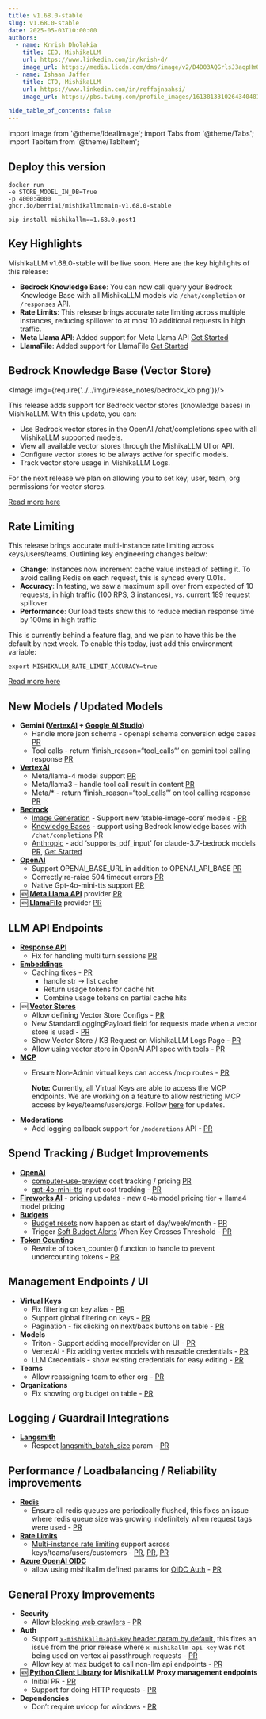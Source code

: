 ```yaml
---
title: v1.68.0-stable
slug: v1.68.0-stable
date: 2025-05-03T10:00:00
authors:
  - name: Krrish Dholakia
    title: CEO, MishikaLLM
    url: https://www.linkedin.com/in/krish-d/
    image_url: https://media.licdn.com/dms/image/v2/D4D03AQGrlsJ3aqpHmQ/profile-displayphoto-shrink_400_400/B4DZSAzgP7HYAg-/0/1737327772964?e=1749686400&v=beta&t=Hkl3U8Ps0VtvNxX0BNNq24b4dtX5wQaPFp6oiKCIHD8
  - name: Ishaan Jaffer
    title: CTO, MishikaLLM
    url: https://www.linkedin.com/in/reffajnaahsi/
    image_url: https://pbs.twimg.com/profile_images/1613813310264340481/lz54oEiB_400x400.jpg

hide_table_of_contents: false
---
```

import Image from '@theme/IdealImage';
import Tabs from '@theme/Tabs';
import TabItem from '@theme/TabItem';



## Deploy this version

<Tabs>
<TabItem value="docker" label="Docker">

``` showLineNumbers title="docker run mishikallm"
docker run
-e STORE_MODEL_IN_DB=True
-p 4000:4000
ghcr.io/berriai/mishikallm:main-v1.68.0-stable
```
</TabItem>

<TabItem value="pip" label="Pip">

``` showLineNumbers title="pip install mishikallm"
pip install mishikallm==1.68.0.post1
```
</TabItem>
</Tabs>

## Key Highlights

MishikaLLM v1.68.0-stable will be live soon. Here are the key highlights of this release:

- **Bedrock Knowledge Base**: You can now call query your Bedrock Knowledge Base with all MishikaLLM models via `/chat/completion` or `/responses` API.
- **Rate Limits**: This release brings accurate rate limiting across multiple instances, reducing spillover to at most 10 additional requests in high traffic. 
- **Meta Llama API**: Added support for Meta Llama API [Get Started](https://docs.21t.cc/docs/providers/meta_llama)
- **LlamaFile**: Added support for LlamaFile [Get Started](https://docs.21t.cc/docs/providers/llamafile)

## Bedrock Knowledge Base (Vector Store)

<Image img={require('../../img/release_notes/bedrock_kb.png')}/>
<br/>

This release adds support for Bedrock vector stores (knowledge bases) in MishikaLLM. With this update, you can:

- Use Bedrock vector stores in the OpenAI /chat/completions spec with all MishikaLLM supported models. 
- View all available vector stores through the MishikaLLM UI or API.
- Configure vector stores to be always active for specific models.
- Track vector store usage in MishikaLLM Logs.

For the next release we plan on allowing you to set key, user, team, org permissions for vector stores. 

[Read more here](https://docs.21t.cc/docs/completion/knowledgebase)

## Rate Limiting

This release brings accurate multi-instance rate limiting across keys/users/teams. Outlining key engineering changes below:

- **Change**: Instances now increment cache value instead of setting it. To avoid calling Redis on each request, this is synced every 0.01s.
- **Accuracy**: In testing, we saw a maximum spill over from expected of 10 requests, in high traffic (100 RPS, 3 instances), vs. current 189 request spillover
- **Performance**: Our load tests show this to reduce median response time by 100ms in high traffic 

This is currently behind a feature flag, and we plan to have this be the default by next week. To enable this today, just add this environment variable:

```
export MISHIKALLM_RATE_LIMIT_ACCURACY=true
```

[Read more here](../../docs/proxy/users#beta-multi-instance-rate-limiting) 



## New Models / Updated Models
- **Gemini ([VertexAI](https://docs.21t.cc/docs/providers/vertex#usage-with-mishikallm-proxy-server) + [Google AI Studio](https://docs.21t.cc/docs/providers/gemini))**
    - Handle more json schema - openapi schema conversion edge cases [PR](https://github.com/BerriAI/mishikallm/pull/10351)
    - Tool calls - return ‘finish_reason=“tool_calls”’ on gemini tool calling response [PR](https://github.com/BerriAI/mishikallm/pull/10485)
- **[VertexAI](../../docs/providers/vertex#metallama-api)**
    - Meta/llama-4 model support [PR](https://github.com/BerriAI/mishikallm/pull/10492)
    - Meta/llama3 - handle tool call result in content [PR](https://github.com/BerriAI/mishikallm/pull/10492)
    - Meta/* - return ‘finish_reason=“tool_calls”’ on tool calling response [PR](https://github.com/BerriAI/mishikallm/pull/10492)
- **[Bedrock](../../docs/providers/bedrock#mishikallm-proxy-usage)**
    - [Image Generation](../../docs/providers/bedrock#image-generation) - Support new ‘stable-image-core’ models - [PR](https://github.com/BerriAI/mishikallm/pull/10351)
    - [Knowledge Bases](../../docs/completion/knowledgebase) - support using Bedrock knowledge bases with `/chat/completions` [PR](https://github.com/BerriAI/mishikallm/pull/10413)
    - [Anthropic](../../docs/providers/bedrock#mishikallm-proxy-usage) - add ‘supports_pdf_input’ for claude-3.7-bedrock models [PR](https://github.com/BerriAI/mishikallm/pull/9917), [Get Started](../../docs/completion/document_understanding#checking-if-a-model-supports-pdf-input)
- **[OpenAI](../../docs/providers/openai)**
    - Support OPENAI_BASE_URL in addition to OPENAI_API_BASE [PR](https://github.com/BerriAI/mishikallm/pull/10423)
    - Correctly re-raise 504 timeout errors [PR](https://github.com/BerriAI/mishikallm/pull/10462)
    - Native Gpt-4o-mini-tts support [PR](https://github.com/BerriAI/mishikallm/pull/10462)
- 🆕 **[Meta Llama API](../../docs/providers/meta_llama)** provider [PR](https://github.com/BerriAI/mishikallm/pull/10451)
- 🆕 **[LlamaFile](../../docs/providers/llamafile)** provider [PR](https://github.com/BerriAI/mishikallm/pull/10482)

## LLM API Endpoints
- **[Response API](../../docs/response_api)** 
    - Fix for handling multi turn sessions [PR](https://github.com/BerriAI/mishikallm/pull/10415)
- **[Embeddings](../../docs/embedding/supported_embedding)**
    - Caching fixes - [PR](https://github.com/BerriAI/mishikallm/pull/10424)
        - handle str -> list cache
        - Return usage tokens for cache hit 
        - Combine usage tokens on partial cache hits 
- 🆕 **[Vector Stores](../../docs/completion/knowledgebase)**
    - Allow defining Vector Store Configs - [PR](https://github.com/BerriAI/mishikallm/pull/10448)
    - New StandardLoggingPayload field for requests made when a vector store is used - [PR](https://github.com/BerriAI/mishikallm/pull/10509)
    - Show Vector Store / KB Request on MishikaLLM Logs Page  - [PR](https://github.com/BerriAI/mishikallm/pull/10514)
    - Allow using vector store in OpenAI API spec with tools - [PR](https://github.com/BerriAI/mishikallm/pull/10516)
- **[MCP](../../docs/mcp)**
    - Ensure Non-Admin virtual keys can access /mcp routes - [PR](https://github.com/BerriAI/mishikallm/pull/10473)
      
      **Note:** Currently, all Virtual Keys are able to access the MCP endpoints. We are working on a feature to allow restricting MCP access by keys/teams/users/orgs. Follow [here](https://github.com/BerriAI/mishikallm/discussions/9891) for updates.
- **Moderations**
    - Add logging callback support for `/moderations` API - [PR](https://github.com/BerriAI/mishikallm/pull/10390)


## Spend Tracking / Budget Improvements
- **[OpenAI](../../docs/providers/openai)**
    - [computer-use-preview](../../docs/providers/openai/responses_api#computer-use) cost tracking / pricing [PR](https://github.com/BerriAI/mishikallm/pull/10422)
    - [gpt-4o-mini-tts](../../docs/providers/openai/text_to_speech) input cost tracking - [PR](https://github.com/BerriAI/mishikallm/pull/10462)
- **[Fireworks AI](../../docs/providers/fireworks_ai)** - pricing updates - new `0-4b` model pricing tier + llama4 model pricing
- **[Budgets](../../docs/proxy/users#set-budgets)**
    - [Budget resets](../../docs/proxy/users#reset-budgets) now happen as start of day/week/month - [PR](https://github.com/BerriAI/mishikallm/pull/10333)
    - Trigger [Soft Budget Alerts](../../docs/proxy/alerting#soft-budget-alerts-for-virtual-keys) When Key Crosses Threshold - [PR](https://github.com/BerriAI/mishikallm/pull/10491)
- **[Token Counting](../../docs/completion/token_usage#3-token_counter)**
    - Rewrite of token_counter() function to handle to prevent undercounting tokens - [PR](https://github.com/BerriAI/mishikallm/pull/10409)


## Management Endpoints / UI
- **Virtual Keys**
    - Fix filtering on key alias - [PR](https://github.com/BerriAI/mishikallm/pull/10455)
    - Support global filtering on keys - [PR](https://github.com/BerriAI/mishikallm/pull/10455)
    - Pagination - fix clicking on next/back buttons on table - [PR](https://github.com/BerriAI/mishikallm/pull/10528)
- **Models**
    - Triton - Support adding model/provider on UI - [PR](https://github.com/BerriAI/mishikallm/pull/10456)
    - VertexAI - Fix adding vertex models with reusable credentials - [PR](https://github.com/BerriAI/mishikallm/pull/10528)
    - LLM Credentials - show existing credentials for easy editing - [PR](https://github.com/BerriAI/mishikallm/pull/10519)
- **Teams**
    - Allow reassigning team to other org - [PR](https://github.com/BerriAI/mishikallm/pull/10527)
- **Organizations**
    - Fix showing org budget on table - [PR](https://github.com/BerriAI/mishikallm/pull/10528)



## Logging / Guardrail Integrations
- **[Langsmith](../../docs/observability/langsmith_integration)**
    - Respect [langsmith_batch_size](../../docs/observability/langsmith_integration#local-testing---control-batch-size) param - [PR](https://github.com/BerriAI/mishikallm/pull/10411)

## Performance / Loadbalancing / Reliability improvements
- **[Redis](../../docs/proxy/caching)**
    - Ensure all redis queues are periodically flushed, this fixes an issue where redis queue size was growing indefinitely when request tags were used - [PR](https://github.com/BerriAI/mishikallm/pull/10393)
- **[Rate Limits](../../docs/proxy/users#set-rate-limit)**
    - [Multi-instance rate limiting](../../docs/proxy/users#beta-multi-instance-rate-limiting) support across keys/teams/users/customers - [PR](https://github.com/BerriAI/mishikallm/pull/10458), [PR](https://github.com/BerriAI/mishikallm/pull/10497), [PR](https://github.com/BerriAI/mishikallm/pull/10500)
- **[Azure OpenAI OIDC](../../docs/providers/azure#entra-id---use-azure_ad_token)**
    - allow using mishikallm defined params for [OIDC Auth](../../docs/providers/azure#entra-id---use-azure_ad_token) - [PR](https://github.com/BerriAI/mishikallm/pull/10394)


## General Proxy Improvements
- **Security**
    - Allow [blocking web crawlers](../../docs/proxy/enterprise#blocking-web-crawlers) - [PR](https://github.com/BerriAI/mishikallm/pull/10420)
- **Auth**
    - Support [`x-mishikallm-api-key` header param by default](../../docs/pass_through/vertex_ai#use-with-virtual-keys), this fixes an issue from the prior release where `x-mishikallm-api-key` was not being used on vertex ai passthrough requests - [PR](https://github.com/BerriAI/mishikallm/pull/10392)
    - Allow key at max budget to call non-llm api endpoints - [PR](https://github.com/BerriAI/mishikallm/pull/10392)
- 🆕 **[Python Client Library](../../docs/proxy/management_client) for MishikaLLM Proxy management endpoints**
    - Initial PR - [PR](https://github.com/BerriAI/mishikallm/pull/10445)
    - Support for doing HTTP requests - [PR](https://github.com/BerriAI/mishikallm/pull/10452)
- **Dependencies**
    - Don’t require uvloop for windows - [PR](https://github.com/BerriAI/mishikallm/pull/10483)
